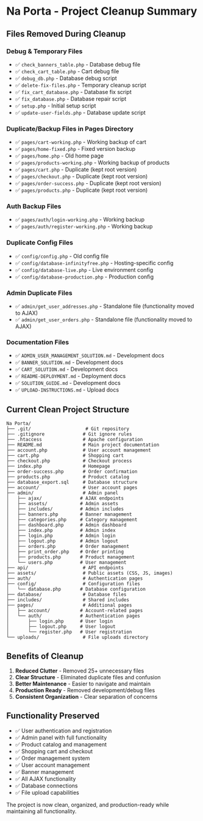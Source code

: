 # Na Porta - Project Cleanup Summary

## Files Removed During Cleanup

### Debug & Temporary Files
- ✅ `check_banners_table.php` - Database debug file
- ✅ `check_cart_table.php` - Cart debug file  
- ✅ `debug_db.php` - Database debug script
- ✅ `delete-fix-files.php` - Temporary cleanup script
- ✅ `fix_cart_database.php` - Database fix script
- ✅ `fix_database.php` - Database repair script
- ✅ `setup.php` - Initial setup script
- ✅ `update-user-fields.php` - Database update script

### Duplicate/Backup Files in Pages Directory
- ✅ `pages/cart-working.php` - Working backup of cart
- ✅ `pages/home-fixed.php` - Fixed version backup
- ✅ `pages/home.php` - Old home page
- ✅ `pages/products-working.php` - Working backup of products
- ✅ `pages/cart.php` - Duplicate (kept root version)
- ✅ `pages/checkout.php` - Duplicate (kept root version)
- ✅ `pages/order-success.php` - Duplicate (kept root version)
- ✅ `pages/products.php` - Duplicate (kept root version)

### Auth Backup Files
- ✅ `pages/auth/login-working.php` - Working backup
- ✅ `pages/auth/register-working.php` - Working backup

### Duplicate Config Files
- ✅ `config/config.php` - Old config file
- ✅ `config/database-infinityfree.php` - Hosting-specific config
- ✅ `config/database-live.php` - Live environment config
- ✅ `config/database-production.php` - Production config

### Admin Duplicate Files
- ✅ `admin/get_user_addresses.php` - Standalone file (functionality moved to AJAX)
- ✅ `admin/get_user_orders.php` - Standalone file (functionality moved to AJAX)

### Documentation Files
- ✅ `ADMIN_USER_MANAGEMENT_SOLUTION.md` - Development docs
- ✅ `BANNER_SOLUTION.md` - Development docs
- ✅ `CART_SOLUTION.md` - Development docs
- ✅ `README-DEPLOYMENT.md` - Deployment docs
- ✅ `SOLUTION_GUIDE.md` - Development docs
- ✅ `UPLOAD-INSTRUCTIONS.md` - Upload docs

## Current Clean Project Structure

```
Na Porta/
├── .git/                    # Git repository
├── .gitignore              # Git ignore rules
├── .htaccess               # Apache configuration
├── README.md               # Main project documentation
├── account.php             # User account management
├── cart.php                # Shopping cart
├── checkout.php            # Checkout process
├── index.php               # Homepage
├── order-success.php       # Order confirmation
├── products.php            # Product catalog
├── database_export.sql     # Database structure
├── account/                # User account pages
├── admin/                  # Admin panel
│   ├── ajax/              # AJAX endpoints
│   ├── assets/            # Admin assets
│   ├── includes/          # Admin includes
│   ├── banners.php        # Banner management
│   ├── categories.php     # Category management
│   ├── dashboard.php      # Admin dashboard
│   ├── index.php          # Admin index
│   ├── login.php          # Admin login
│   ├── logout.php         # Admin logout
│   ├── orders.php         # Order management
│   ├── print_order.php    # Order printing
│   ├── products.php       # Product management
│   └── users.php          # User management
├── api/                    # API endpoints
├── assets/                 # Public assets (CSS, JS, images)
├── auth/                   # Authentication pages
├── config/                 # Configuration files
│   └── database.php       # Database configuration
├── database/               # Database files
├── includes/               # Shared includes
├── pages/                  # Additional pages
│   ├── account/           # Account-related pages
│   └── auth/              # Authentication pages
│       ├── login.php      # User login
│       ├── logout.php     # User logout
│       └── register.php   # User registration
└── uploads/                # File uploads directory
```

## Benefits of Cleanup

1. **Reduced Clutter** - Removed 25+ unnecessary files
2. **Clear Structure** - Eliminated duplicate files and confusion
3. **Better Maintenance** - Easier to navigate and maintain
4. **Production Ready** - Removed development/debug files
5. **Consistent Organization** - Clear separation of concerns

## Functionality Preserved

- ✅ User authentication and registration
- ✅ Admin panel with full functionality
- ✅ Product catalog and management
- ✅ Shopping cart and checkout
- ✅ Order management system
- ✅ User account management
- ✅ Banner management
- ✅ All AJAX functionality
- ✅ Database connections
- ✅ File upload capabilities

The project is now clean, organized, and production-ready while maintaining all functionality.
